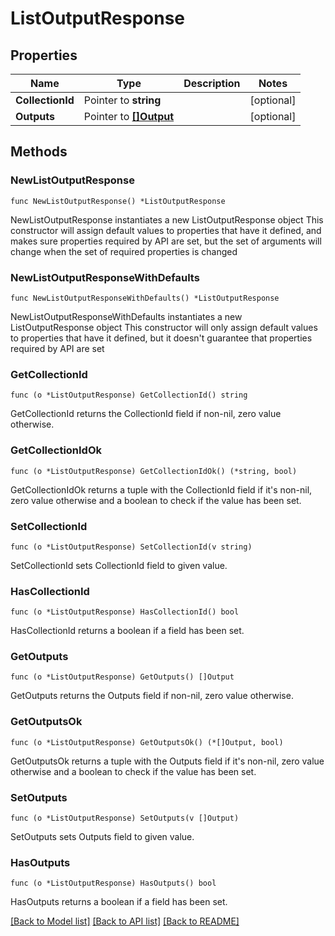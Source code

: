 # ListOutputResponse

## Properties

Name | Type | Description | Notes
------------ | ------------- | ------------- | -------------
**CollectionId** | Pointer to **string** |  | [optional] 
**Outputs** | Pointer to [**[]Output**](Output.md) |  | [optional] 

## Methods

### NewListOutputResponse

`func NewListOutputResponse() *ListOutputResponse`

NewListOutputResponse instantiates a new ListOutputResponse object
This constructor will assign default values to properties that have it defined,
and makes sure properties required by API are set, but the set of arguments
will change when the set of required properties is changed

### NewListOutputResponseWithDefaults

`func NewListOutputResponseWithDefaults() *ListOutputResponse`

NewListOutputResponseWithDefaults instantiates a new ListOutputResponse object
This constructor will only assign default values to properties that have it defined,
but it doesn't guarantee that properties required by API are set

### GetCollectionId

`func (o *ListOutputResponse) GetCollectionId() string`

GetCollectionId returns the CollectionId field if non-nil, zero value otherwise.

### GetCollectionIdOk

`func (o *ListOutputResponse) GetCollectionIdOk() (*string, bool)`

GetCollectionIdOk returns a tuple with the CollectionId field if it's non-nil, zero value otherwise
and a boolean to check if the value has been set.

### SetCollectionId

`func (o *ListOutputResponse) SetCollectionId(v string)`

SetCollectionId sets CollectionId field to given value.

### HasCollectionId

`func (o *ListOutputResponse) HasCollectionId() bool`

HasCollectionId returns a boolean if a field has been set.

### GetOutputs

`func (o *ListOutputResponse) GetOutputs() []Output`

GetOutputs returns the Outputs field if non-nil, zero value otherwise.

### GetOutputsOk

`func (o *ListOutputResponse) GetOutputsOk() (*[]Output, bool)`

GetOutputsOk returns a tuple with the Outputs field if it's non-nil, zero value otherwise
and a boolean to check if the value has been set.

### SetOutputs

`func (o *ListOutputResponse) SetOutputs(v []Output)`

SetOutputs sets Outputs field to given value.

### HasOutputs

`func (o *ListOutputResponse) HasOutputs() bool`

HasOutputs returns a boolean if a field has been set.


[[Back to Model list]](../README.md#documentation-for-models) [[Back to API list]](../README.md#documentation-for-api-endpoints) [[Back to README]](../README.md)



